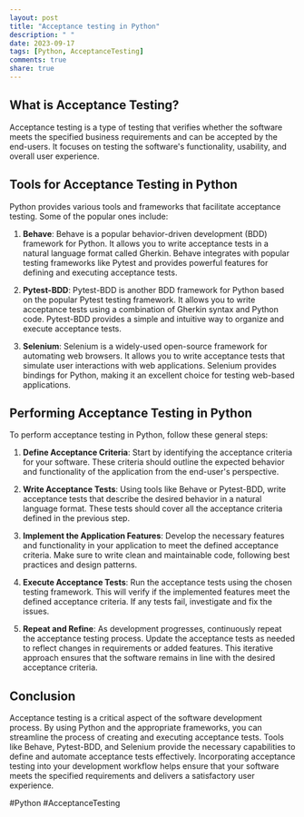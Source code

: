 ```yaml
---
layout: post
title: "Acceptance testing in Python"
description: " "
date: 2023-09-17
tags: [Python, AcceptanceTesting]
comments: true
share: true
---
```


## What is Acceptance Testing?

Acceptance testing is a type of testing that verifies whether the software meets the specified business requirements and can be accepted by the end-users. It focuses on testing the software's functionality, usability, and overall user experience.

## Tools for Acceptance Testing in Python

Python provides various tools and frameworks that facilitate acceptance testing. Some of the popular ones include:

1. **Behave**: Behave is a popular behavior-driven development (BDD) framework for Python. It allows you to write acceptance tests in a natural language format called Gherkin. Behave integrates with popular testing frameworks like Pytest and provides powerful features for defining and executing acceptance tests.

2. **Pytest-BDD**: Pytest-BDD is another BDD framework for Python based on the popular Pytest testing framework. It allows you to write acceptance tests using a combination of Gherkin syntax and Python code. Pytest-BDD provides a simple and intuitive way to organize and execute acceptance tests.

3. **Selenium**: Selenium is a widely-used open-source framework for automating web browsers. It allows you to write acceptance tests that simulate user interactions with web applications. Selenium provides bindings for Python, making it an excellent choice for testing web-based applications.

## Performing Acceptance Testing in Python

To perform acceptance testing in Python, follow these general steps:

1. **Define Acceptance Criteria**: Start by identifying the acceptance criteria for your software. These criteria should outline the expected behavior and functionality of the application from the end-user's perspective.

2. **Write Acceptance Tests**: Using tools like Behave or Pytest-BDD, write acceptance tests that describe the desired behavior in a natural language format. These tests should cover all the acceptance criteria defined in the previous step.

3. **Implement the Application Features**: Develop the necessary features and functionality in your application to meet the defined acceptance criteria. Make sure to write clean and maintainable code, following best practices and design patterns.

4. **Execute Acceptance Tests**: Run the acceptance tests using the chosen testing framework. This will verify if the implemented features meet the defined acceptance criteria. If any tests fail, investigate and fix the issues.

5. **Repeat and Refine**: As development progresses, continuously repeat the acceptance testing process. Update the acceptance tests as needed to reflect changes in requirements or added features. This iterative approach ensures that the software remains in line with the desired acceptance criteria.

## Conclusion

Acceptance testing is a critical aspect of the software development process. By using Python and the appropriate frameworks, you can streamline the process of creating and executing acceptance tests. Tools like Behave, Pytest-BDD, and Selenium provide the necessary capabilities to define and automate acceptance tests effectively. Incorporating acceptance testing into your development workflow helps ensure that your software meets the specified requirements and delivers a satisfactory user experience.

#Python #AcceptanceTesting